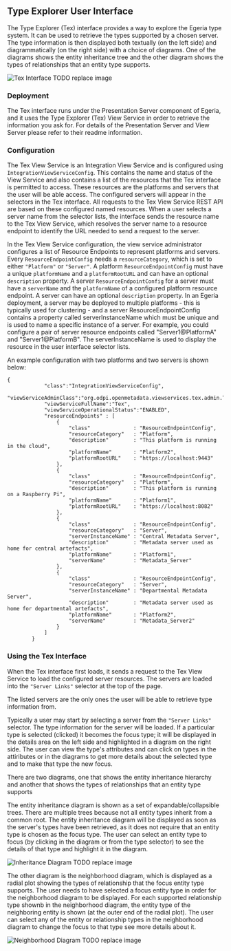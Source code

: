 ## Type Explorer User Interface

The Type Explorer (Tex) interface provides a way to explore the Egeria type system. It can be used to retrieve the types supported by a chosen server. The type information is then displayed both textually (on the left side) and diagrammatically (on the right side) with a choice of diagrams. One of the diagrams shows the entity inheritance tree and the other diagram shows the types of relationships that an entity type supports.

![Tex Interface](image1)
TODO replace image

### Deployment
The Tex interface runs under the Presentation Server component of Egeria, and it uses the Type Explorer (Tex) View Service in order to retrieve the information you ask for. For details of the Presentation Server and View Server please refer to their readme information.


### Configuration
The Tex View Service is an Integration View Service and is configured using `IntegrationViewServiceConfig`. This contains the name and status of the View Service and also contains a list of the resources that the Tex interface is permitted to access. These resources are the platforms and servers that the user will be able access. The configured servers will appear in the selectors in the Tex interface. All requests to the Tex View Service REST API are based on these configured named resources. When a user selects a server name from the selector lists, the interface sends the resource name to the Tex View Service, which resolves the server name to a resource endpoint to identify the URL needed to send a request to the server. 

In the Tex View Service configuration, the view service administrator configures a list of Resource Endpoints to represent platforms and servers. Every `ResourceEndpointConfig` needs a `resourceCategory`, which is set to either `"Platform"` or `"Server"`. A platform `ResourceEndpointConfig` must have a unique `platformName` and a `platformRootURL` and can have an optional `description` property. A server `ResourceEndpointConfig` for a server must have a `serverName` and the `platformName` of a configured platform resource endpoint. A server can have an optional `description` property. In an Egeria deployment, a server may be deployed to multiple platforms - this is typically used for clustering - and a server ResourceEndpointConfig contains a property called serverInstanceName which must be unique and is used to name a specific instance of a server. For example, you could configure a pair of server resource endpoints called "Server1@PlatformA" and "Server1@PlatformB". The serverInstanceName is used to display the resource in the user interface selector lists. 

An example configuration with two platforms and two servers is shown below:

```
{
            "class":"IntegrationViewServiceConfig",
            "viewServiceAdminClass":"org.odpi.openmetadata.viewservices.tex.admin.TexViewAdmin",
            "viewServiceFullName":"Tex",
            "viewServiceOperationalStatus":"ENABLED",            
            "resourceEndpoints" : [
                {
                    "class"              : "ResourceEndpointConfig",
                    "resourceCategory"   : "Platform",
                    "description"        : "This platform is running in the cloud",
                    "platformName"       : "Platform2",
                    "platformRootURL"    : "https://localhost:9443"
                },
                {
                    "class"              : "ResourceEndpointConfig",
                    "resourceCategory"   : "Platform",
                    "description"        : "This platform is running on a Raspberry Pi",
                    "platformName"       : "Platform1",
                    "platformRootURL"    : "https://localhost:8082"
                },
                {
                    "class"              : "ResourceEndpointConfig",
                    "resourceCategory"   : "Server",
                    "serverInstanceName" : "Central Metadata Server",
                    "description"        : "Metadata server used as home for central artefacts",
                    "platformName"       : "Platform1",
                    "serverName"         : "Metadata_Server"
                },
                {
                    "class"              : "ResourceEndpointConfig",
                    "resourceCategory"   : "Server",
                    "serverInstanceName" : "Departmental Metadata Server",
                    "description"        : "Metadata server used as home for departmental artefacts",
                    "platformName"       : "Platform2",
                    "serverName"         : "Metadata_Server2"
                }
            ]
        }
```


### Using the Tex Interface
When the Tex interface first loads, it sends a request to the Tex View Service to load the configured server resources. The servers are loaded into the `"Server Links"` selector at the top of the page. 

The listed servers are the only ones the user will be able to retrieve type information from.

Typically a user may start by selecting a server from the `"Server Links"` selector. The type information for the server will be loaded. If a particular type is selected (clicked) it becomes the focus type; it will be displayed in the details area on the left side and highlighted in a diagram on the right side. The user can view the type's attributes and can click on types in the attiributes or in the diagrams to get more details about the selected type and to make that type the new focus.

There are two diagrams, one that shows the entity inheritance hierarchy and another that shows the types of relationships that an entity type supports 

The entity inheritance diagram is shown as a set of expandable/collapsible trees. There are multiple trees because not all entity types inherit from a common root. The entity inheritance diagram will be displayed as soon as the server's types have been retrieved, as it does not require that an entity type is chosen as the focus type. The user can select an entity type to focus (by clicking in the diagram or from the type selector) to see the details of that type and highlight it in the diagram.

![Inheritance Diagram](image2)
TODO replace image

The other diagram is the neighborhood diagram, which is displayed as a radial plot showing the types of relationship that the focus entity type supports. The user needs to have selected a focus entity type in order for the neighborhood diagram to be displayed. For each supported relationship type shownb in the neighborhood diagram, the entity type of the neighboring entity is shown (at the outer end of the radial plot). The user can select any of the entity or relationship types in the neighborhood diagram to change the focus to that type see more details about it.

![Neighborhood Diagram](image3)
TODO replace image

